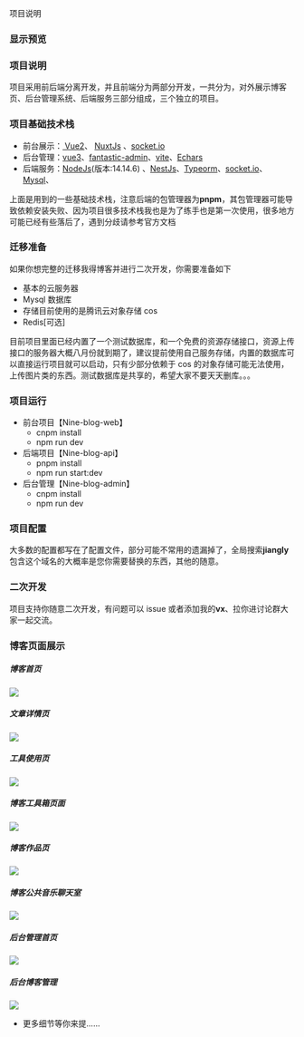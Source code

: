 项目说明

### 显示预览

### 项目说明

项目采用前后端分离开发，并且前端分为两部分开发，一共分为，对外展示博客页、后台管理系统、后端服务三部分组成，三个独立的项目。

### 项目基础技术栈

- 前台展示：[ Vue2](https://cn.vuejs.org/)、 [NuxtJs](https://nuxtjs.org/) 、[socket.io](https://socket.io/)
- 后台管理：[vue3](https://v3.cn.vuejs.org/)、[fantastic-admin](https://fantastic-admin.netlify.app/)、[vite](https://vitejs.cn/)、[Echars](https://echarts.baidu.com/)
- 后端服务：[NodeJs](https://nodejs.org/zh-cn/)(版本:14.14.6) 、[NestJs](https://docs.nestjs.cn/)、[Typeorm](https://typeorm.biunav.com/)、[socket.io](https://socket.io/)、[Mysql]()、

上面是用到的一些基础技术栈，注意后端的包管理器为**pnpm**，其包管理器可能导致依赖安装失败、因为项目很多技术栈我也是为了练手也是第一次使用，很多地方可能已经有些落后了，遇到分歧请参考官方文档

### 迁移准备

如果你想完整的迁移我得博客并进行二次开发，你需要准备如下

- 基本的云服务器
- Mysql 数据库
- 存储目前使用的是腾讯云对象存储 cos
- Redis[可选]

目前项目里面已经内置了一个测试数据库，和一个免费的资源存储接口，资源上传接口的服务器大概八月份就到期了，建议提前使用自己服务存储，内置的数据库可以直接运行项目就可以启动，只有少部分依赖于 cos 的对象存储可能无法使用，上传图片类的东西。测试数据库是共享的，希望大家不要天天删库。。。

### 项目运行

- 前台项目【Nine-blog-web】
  - cnpm install
  - npm run dev
- 后端项目【Nine-blog-api】
  - pnpm install
  - npm run start:dev
- 后台管理【Nine-blog-admin】
  - cnpm install
  - npm run dev

### 项目配置

大多数的配置都写在了配置文件，部分可能不常用的遗漏掉了，全局搜索**jiangly**包含这个域名的大概率是您你需要替换的东西，其他的随意。

### 二次开发

项目支持你随意二次开发，有问题可以 issue 或者添加我的**vx**、拉你进讨论群大家一起交流。

### 博客页面展示

##### 博客首页

![](https://public-1300678944.cos.ap-shanghai.myqcloud.com/blog/1652779109683image.png)

##### 文章详情页

![](https://public-1300678944.cos.ap-shanghai.myqcloud.com/blog/1652780451187image.png)

##### 工具使用页

![](https://public-1300678944.cos.ap-shanghai.myqcloud.com/blog/1652780609473image.png)

##### 博客工具箱页面

![](https://public-1300678944.cos.ap-shanghai.myqcloud.com/blog/1652779257607image.png)

##### 博客作品页

![](https://public-1300678944.cos.ap-shanghai.myqcloud.com/blog/1652779231586image.png)

##### 博客公共音乐聊天室

![](https://public-1300678944.cos.ap-shanghai.myqcloud.com/blog/1652779472688image.png)

##### 后台管理首页

![](https://public-1300678944.cos.ap-shanghai.myqcloud.com/blog/1652780039693image.png)

##### 后台博客管理

![](https://public-1300678944.cos.ap-shanghai.myqcloud.com/blog/1652780093194image.png)

- 更多细节等你来提......
